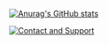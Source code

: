 [![Anurag's GitHub stats](https://github-readme-stats.vercel.app/api?username=wayneeg&show_icons=true&theme=radical)
](https://github.com/wayneeg?tab=repositories)


<a href="https://t.me/wayne_tulip_roms"> <img src="https://img.shields.io/badge/telegram-Support_Group-informational?style=flat-square&logo=telegram" alt="Contact and Support" /></a>
<!--
**wayneeg/wayneeg** is a ✨ _special_ ✨ repository because its `README.md` (this file) appears on your GitHub profile.

Here are some ideas to get you started:

- 🔭 I’m currently working on ...
- 🌱 I’m currently learning ...
- 👯 I’m looking to collaborate on ...
- 🤔 I’m looking for help with ...
- 💬 Ask me about ...
- 📫 How to reach me: ...
- 😄 Pronouns: ...
- ⚡ Fun fact: ...
-->
